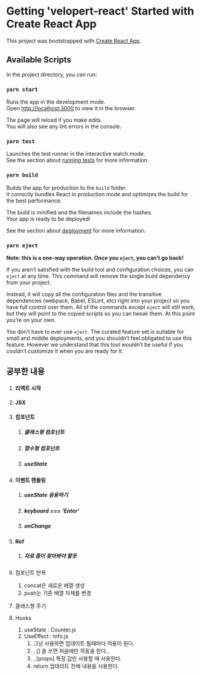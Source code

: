 # Getting 'velopert-react' Started with Create React App

This project was bootstrapped with [Create React App](https://github.com/facebook/create-react-app).

## Available Scripts

In the project directory, you can run:

### `yarn start`

Runs the app in the development mode.\
Open [http://localhost:3000](http://localhost:3000) to view it in the browser.

The page will reload if you make edits.\
You will also see any lint errors in the console.

### `yarn test`

Launches the test runner in the interactive watch mode.\
See the section about [running tests](https://facebook.github.io/create-react-app/docs/running-tests) for more information.

### `yarn build`

Builds the app for production to the `build` folder.\
It correctly bundles React in production mode and optimizes the build for the best performance.

The build is minified and the filenames include the hashes.\
Your app is ready to be deployed!

See the section about [deployment](https://facebook.github.io/create-react-app/docs/deployment) for more information.

### `yarn eject`

**Note: this is a one-way operation. Once you `eject`, you can’t go back!**

If you aren’t satisfied with the build tool and configuration choices, you can `eject` at any time. This command will remove the single build dependency from your project.

Instead, it will copy all the configuration files and the transitive dependencies (webpack, Babel, ESLint, etc) right into your project so you have full control over them. All of the commands except `eject` will still work, but they will point to the copied scripts so you can tweak them. At this point you’re on your own.

You don’t have to ever use `eject`. The curated feature set is suitable for small and middle deployments, and you shouldn’t feel obligated to use this feature. However we understand that this tool wouldn’t be useful if you couldn’t customize it when you are ready for it.

## 공부한 내용

1. #### 리액트 시작

2. #### JSX

3. #### 컴포넌트

   1. ##### 클래스형 컴포넌트

   2. ##### 함수형 컴포넌트

   3. ##### useState

4. #### 이벤트 핸들링

   1. ##### useState 응용하기

   2. ##### keyboard === 'Enter'

   3. ##### onChange

5. #### Ref

   1. ##### 자료 좀더 찾아봐야 할듯

6. 컴포넌트 반복

   1. concat은 새로운 배열 생성
   2. push는 기존 배열 자체를 변경
   
7. 클래스형 주기

8. Hooks

   1. useState : Counter.js
   2. UseEffect : Info.js
      1. 그냥 사용하면 업데이트 될때마다 적용이 된다.
      2. , [] 을 쓰면 처음에만 작동을 한다.,
      3. , [props] 특정 값만 사용할 때 사용한다.
      4.  return 업데이트 전에 내용을 사용한다.































